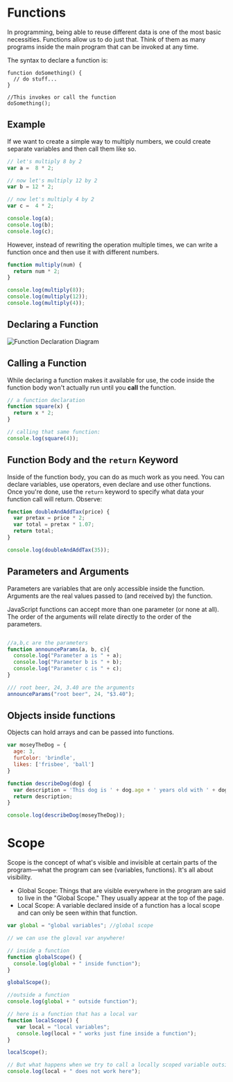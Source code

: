 # Functions
In programming, being able to reuse different data is one of the most basic necessities. Functions allow us to do just that. Think of them as many programs inside the main program that can be invoked at any time.

The syntax to declare a function is:

```
function doSomething() {
  // do stuff...
}

//This invokes or call the function
doSomething();
```

## Example
If we want to create a simple way to multiply numbers, we could create separate variables and then call them like so.

```js runnable
// let's multiply 8 by 2
var a =  8 * 2;

// now let's multiply 12 by 2
var b = 12 * 2;

// now let's multiply 4 by 2
var c =  4 * 2;

console.log(a);
console.log(b);
console.log(c);
```

However, instead of rewriting the operation multiple times, we can write a function once and then use it with different numbers.

```js runnable
function multiply(num) {
  return num * 2;
}

console.log(multiply(8));
console.log(multiply(12));
console.log(multiply(4));
```


## Declaring a Function

![Function Declaration Diagram](https://tiy-learn-content.s3.amazonaws.com/ded51be5-js-function-2.jpg)


## Calling a Function

While declaring a function makes it available for use, the code inside the function body won't actually run until you **call** the function.

```js runnable
// a function declaration
function square(x) {
  return x * 2;
}

// calling that same function:
console.log(square(4));
```


## Function Body and the `return` Keyword

Inside of the function body, you can do as much work as you need. You can declare variables, use operators, even declare and use other functions. Once you're done, use the `return` keyword to specify what data your function call will return.  Observe:

```js runnable
function doubleAndAddTax(price) {
  var pretax = price * 2;
  var total = pretax * 1.07;
  return total;
}

console.log(doubleAndAddTax(35));
```

## Parameters and Arguments
Parameters are variables that are only accessible inside the function. Arguments are the real values passed to (and received by) the function.

JavaScript functions can accept more than one parameter (or none at all). The order of the arguments will relate directly to the order of the parameters.

```js runnable

//a,b,c are the parameters
function announceParams(a, b, c){
  console.log("Parameter a is " + a);
  console.log("Parameter b is " + b);
  console.log("Parameter c is " + c);
}

/// root beer, 24, 3.40 are the arguments
announceParams("root beer", 24, "$3.40");
```

## Objects inside functions
Objects can hold arrays and can be passed into functions.

```js runnable
var moseyTheDog = {
  age: 3,
  furColor: 'brindle',
  likes: ['frisbee', 'ball']
}

function describeDog(dog) {
  var description = 'This dog is ' + dog.age + ' years old with ' + dog.furColor + ' fur and likes to play ' + dog.likes[1];
  return description;
}

console.log(describeDog(moseyTheDog));
```

# Scope
Scope is the concept of what's visible and invisible at certain parts of the program—what the program can see (variables, functions). It's all about visibility.

- Global Scope: Things that are visible everywhere in the program are said to live in the "Global Scope." They usually appear at the top of the page.
- Local Scope: A variable declared inside of a function has a local scope and can only be seen within that function.

```js runnable
var global = "global variables"; //global scope

// we can use the gloval var anywhere!

// inside a function
function globalScope() {
  console.log(global + " inside function");
}

globalScope();

//outside a function
console.log(global + " outside function");
```

```js runnable
// here is a function that has a local var
function localScope() {
   var local = "local variables";
   console.log(local + " works just fine inside a function");    
}

localScope();

// But what happens when we try to call a locally scoped variable outside of the function?
console.log(local + " does not work here");
```
